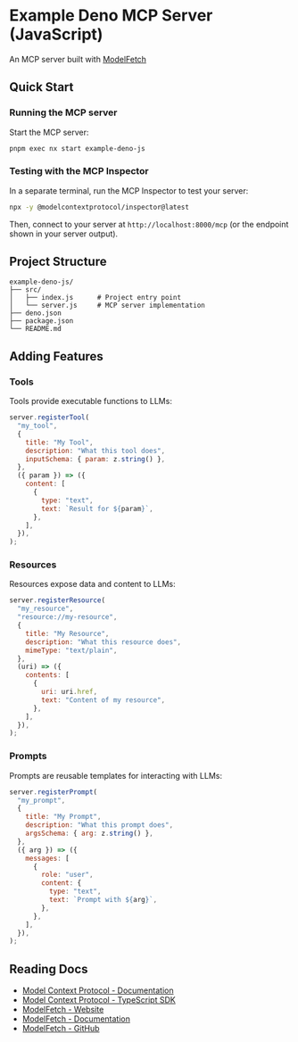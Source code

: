 # Example Deno MCP Server (JavaScript)

An MCP server built with [ModelFetch](https://www.modelfetch.com)

## Quick Start

### Running the MCP server

Start the MCP server:

```bash
pnpm exec nx start example-deno-js
```

### Testing with the MCP Inspector

In a separate terminal, run the MCP Inspector to test your server:

```bash
npx -y @modelcontextprotocol/inspector@latest
```

Then, connect to your server at `http://localhost:8000/mcp` (or the endpoint shown in your server output).

## Project Structure

```
example-deno-js/
├── src/
│   ├── index.js      # Project entry point
│   └── server.js     # MCP server implementation
├── deno.json
├── package.json
└── README.md
```

## Adding Features

### Tools

Tools provide executable functions to LLMs:

```javascript
server.registerTool(
  "my_tool",
  {
    title: "My Tool",
    description: "What this tool does",
    inputSchema: { param: z.string() },
  },
  ({ param }) => ({
    content: [
      {
        type: "text",
        text: `Result for ${param}`,
      },
    ],
  }),
);
```

### Resources

Resources expose data and content to LLMs:

```javascript
server.registerResource(
  "my_resource",
  "resource://my-resource",
  {
    title: "My Resource",
    description: "What this resource does",
    mimeType: "text/plain",
  },
  (uri) => ({
    contents: [
      {
        uri: uri.href,
        text: "Content of my resource",
      },
    ],
  }),
);
```

### Prompts

Prompts are reusable templates for interacting with LLMs:

```javascript
server.registerPrompt(
  "my_prompt",
  {
    title: "My Prompt",
    description: "What this prompt does",
    argsSchema: { arg: z.string() },
  },
  ({ arg }) => ({
    messages: [
      {
        role: "user",
        content: {
          type: "text",
          text: `Prompt with ${arg}`,
        },
      },
    ],
  }),
);
```

## Reading Docs

- [Model Context Protocol - Documentation](https://modelcontextprotocol.io)
- [Model Context Protocol - TypeScript SDK](https://github.com/modelcontextprotocol/typescript-sdk)
- [ModelFetch - Website](https://www.modelfetch.com)
- [ModelFetch - Documentation](https://www.modelfetch.com/docs)
- [ModelFetch - GitHub](https://github.com/phuctm97/modelfetch)
